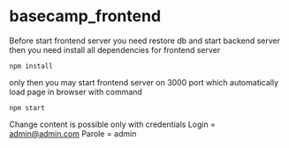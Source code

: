 # basecamp_frontend

Before start frontend server you need restore db and start backend server
then you need install all dependencies for frontend server

    npm install

only then you may start frontend server on 3000 port which automatically load page in browser
with command

    npm start

Change content is possible only with credentials
                                                    Login = admin@admin.com
                                                    Parole = admin
